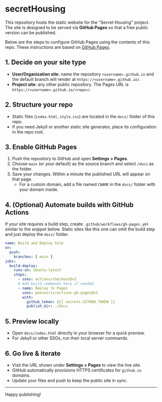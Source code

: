 # secretHousing

This repository hosts the static website for the "Secret Housing" project. The site is designed to be served via **GitHub Pages** so that a free public version can be published.

Below are the steps to configure GitHub Pages using the contents of this repo. These instructions are based on [GitHub Pages](https://pages.github.com/).

## 1. Decide on your site type
- **User/Organization site**: name the repository `<username>.github.io` and the default branch will render at `https://<username>.github.io/`.
- **Project site**: any other public repository. The Pages URL is `https://<username>.github.io/<repo>/`.

## 2. Structure your repo
- Static files (`index.html`, `style.css`) are located in the `docs/` folder of this repo.
- If you need Jekyll or another static site generator, place its configuration in the repo root.

## 3. Enable GitHub Pages
1. Push the repository to GitHub and open **Settings > Pages**.
2. Choose `main` (or your default) as the source branch and select `/docs` as the folder.
3. Save your changes. Within a minute the published URL will appear on that page.
   - For a custom domain, add a file named `CNAME` in the `docs/` folder with your domain inside.

## 4. (Optional) Automate builds with GitHub Actions
If your site requires a build step, create `.github/workflows/gh-pages.yml` similar to the snippet below. Static sites like this one can omit the build step and just deploy the `docs/` folder.

```yaml
name: Build and Deploy Site
on:
  push:
    branches: [ main ]
jobs:
  build-deploy:
    runs-on: ubuntu-latest
    steps:
      - uses: actions/checkout@v3
      # Add build commands here if needed
      - name: Deploy to Pages
        uses: peaceiris/actions-gh-pages@v3
        with:
          github_token: ${{ secrets.GITHUB_TOKEN }}
          publish_dir: ./docs
```

## 5. Preview locally
- Open `docs/index.html` directly in your browser for a quick preview.
- For Jekyll or other SSGs, run their local server commands.

## 6. Go live & iterate
- Visit the URL shown under **Settings > Pages** to view the live site.
- GitHub automatically provisions HTTPS certificates for `github.io` domains.
- Update your files and push to keep the public site in sync.

---

Happy publishing!
